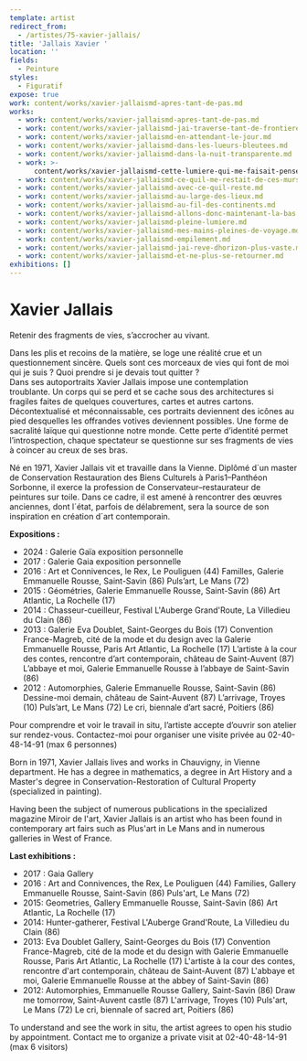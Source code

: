 ```yaml
---
template: artist
redirect_from:
  - /artistes/75-xavier-jallais/
title: 'Jallais Xavier '
location: ''
fields:
  - Peinture
styles:
  - Figuratif
expose: true
work: content/works/xavier-jallaismd-apres-tant-de-pas.md
works:
  - work: content/works/xavier-jallaismd-apres-tant-de-pas.md
  - work: content/works/xavier-jallaismd-jai-traverse-tant-de-frontieres.md
  - work: content/works/xavier-jallaismd-en-attendant-le-jour.md
  - work: content/works/xavier-jallaismd-dans-les-lueurs-bleutees.md
  - work: content/works/xavier-jallaismd-dans-la-nuit-transparente.md
  - work: >-
      content/works/xavier-jallaismd-cette-lumiere-qui-me-faisait-penser-a-la-nuit.md
  - work: content/works/xavier-jallaismd-ce-quil-me-restait-de-ces-murs-fleuris.md
  - work: content/works/xavier-jallaismd-avec-ce-quil-reste.md
  - work: content/works/xavier-jallaismd-au-large-des-lieux.md
  - work: content/works/xavier-jallaismd-au-fil-des-continents.md
  - work: content/works/xavier-jallaismd-allons-donc-maintenant-la-bas.md
  - work: content/works/xavier-jallaismd-pleine-lumiere.md
  - work: content/works/xavier-jallaismd-mes-mains-pleines-de-voyage.md
  - work: content/works/xavier-jallaismd-empilement.md
  - work: content/works/xavier-jallaismd-jai-reve-dhorizon-plus-vaste.md
  - work: content/works/xavier-jallaismd-et-ne-plus-se-retourner.md
exhibitions: []
---
```


# Xavier Jallais

Retenir des fragments de vies, s’accrocher au vivant.

Dans les plis et recoins de la matière, se loge une réalité crue et un questionnement sincère. Quels sont ces morceaux de vies qui font de moi qui je suis ? Quoi prendre si je devais tout quitter ? \
Dans ses autoportraits Xavier Jallais impose une contemplation troublante. Un corps qui se perd et se cache sous des architectures si fragiles faites de quelques couvertures, cartes et autres cartons. Décontextualisé et méconnaissable, ces portraits deviennent des icônes au pied desquelles les offrandes votives deviennent
possibles. Une forme de sacralité laïque qui questionne notre monde. Cette perte d’identité permet l’introspection, chaque spectateur se questionne sur ses fragments de vies à coincer au creux de ses bras.

Né en 1971, Xavier Jallais vit et travaille dans la Vienne. Diplômé d´un master de Conservation Restauration des Biens Culturels à Paris1–Panthéon Sorbonne, il exerce la profession de Conservateur–restaurateur de peintures sur toile. Dans ce cadre, il est amené à rencontrer des œuvres anciennes, dont l´état, parfois de délabrement, sera la source de son inspiration en création d´art contemporain. 

**Expositions :**

* 2024 : Galerie Gaïa exposition personnelle
* 2017 : Galerie Gaia exposition personnelle
* 2016 : Art et Connivences, le Rex, Le Pouliguen (44) Familles, Galerie Emmanuelle Rousse, Saint-Savin (86) Puls’art, Le Mans (72)
* 2015 : Géométries, Galerie Emmanuelle Rousse, Saint-Savin (86) Art Atlantic, La Rochelle (17)
* 2014 : Chasseur-cueilleur, Festival L'Auberge Grand'Route, La Villedieu du Clain (86)
* 2013 : Galerie Eva Doublet, Saint-Georges du Bois (17) Convention France-Magreb, cité de la mode et du design avec la Galerie Emmanuelle Rousse, Paris Art Atlantic, La Rochelle (17) L’artiste à la cour des contes, rencontre d’art contemporain, château de Saint-Auvent (87) L’abbaye et moi, Galerie Emmanuelle Rousse à l’abbaye de Saint-Savin (86)
* 2012 : Automorphies, Galerie Emmanuelle Rousse, Saint-Savin (86) Dessine-moi demain, château de Saint-Auvent (87) L’arrivage, Troyes (10) Puls’art, Le Mans (72) Le cri, biennale d’art sacré, Poitiers (86)

Pour comprendre et voir le travail in situ, l’artiste accepte d’ouvrir son atelier sur rendez-vous. Contactez-moi pour organiser une visite privée au 02-40-48-14-91 (max 6 personnes)

Born in 1971, Xavier Jallais lives and works in Chauvigny, in Vienne department.  He has a degree in mathematics, a degree in Art History and a Master's degree in Conservation-Restoration of Cultural Property (specialized in painting).

Having been the subject of numerous publications in the specialized magazine Miroir de l'art, Xavier Jallais is an artist who has been found in contemporary art fairs such as Plus'art in Le Mans and in numerous galleries in West of France.

**Last exhibitions :**

* 2017 : Gaia Gallery
* 2016 : Art and Connivences, the Rex, Le Pouliguen (44) Families, Gallery Emmanuelle Rousse, Saint-Savin (86) Puls'art, Le Mans (72)
* 2015: Geometries, Gallery Emmanuelle Rousse, Saint-Savin (86) Art Atlantic, La Rochelle (17)
* 2014: Hunter-gatherer, Festival L'Auberge Grand'Route, La Villedieu du Clain (86)
* 2013: Eva Doublet Gallery, Saint-Georges du Bois (17) Convention France-Magreb, cité de la mode et du design with Galerie Emmanuelle Rousse, Paris Art Atlantic, La Rochelle (17) L'artiste à la cour des contes, rencontre d'art contemporain, château de Saint-Auvent (87) L'abbaye et moi, Galerie Emmanuelle Rousse at the abbey of Saint-Savin (86)
* 2012: Automorphies, Emmanuelle Rousse Gallery, Saint-Savin (86) Draw me tomorrow, Saint-Auvent castle (87) L'arrivage, Troyes (10) Puls'art, Le Mans (72) Le cri, biennale of sacred art, Poitiers (86)

To understand and see the work in situ, the artist agrees to open his studio by appointment. Contact me to organize a private visit at 02-40-48-14-91 (max 6 visitors)
